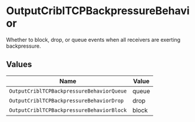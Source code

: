 # OutputCriblTCPBackpressureBehavior

Whether to block, drop, or queue events when all receivers are exerting backpressure.


## Values

| Name                                      | Value                                     |
| ----------------------------------------- | ----------------------------------------- |
| `OutputCriblTCPBackpressureBehaviorQueue` | queue                                     |
| `OutputCriblTCPBackpressureBehaviorDrop`  | drop                                      |
| `OutputCriblTCPBackpressureBehaviorBlock` | block                                     |